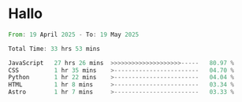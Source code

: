 # Hallo
<!--START_SECTION:waka-->

```rust
From: 19 April 2025 - To: 19 May 2025

Total Time: 33 hrs 53 mins

JavaScript   27 hrs 26 mins  >>>>>>>>>>>>>>>>>>>>-----   80.97 %
CSS          1 hr 35 mins    >------------------------   04.70 %
Python       1 hr 22 mins    >------------------------   04.04 %
HTML         1 hr 8 mins     >------------------------   03.34 %
Astro        1 hr 7 mins     >------------------------   03.33 %
```

<!--END_SECTION:waka-->
